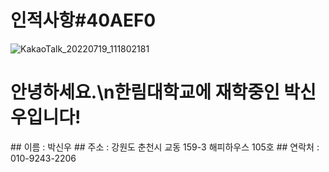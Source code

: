 # 인적사항#40AEF0
![KakaoTalk_20220719_111802181](https://user-images.githubusercontent.com/43162532/198289758-966b1759-77f7-4059-99a0-0fba35fa0573.jpg)
<h1>안녕하세요.\n한림대학교에 재학중인 박신우입니다!</h1>
## 이름 : 박신우
## 주소 : 강원도 춘천시 교동 159-3 해피하우스 105호
## 연락처 : 010-9243-2206
